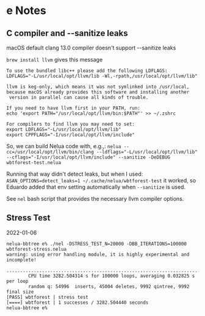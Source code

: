 # e Notes

## C compiler and --sanitize leaks

macOS default clang 13.0 compiler doesn't support --sanitize leaks

`brew install llvm` gives this message

```
To use the bundled libc++ please add the following LDFLAGS:
LDFLAGS="-L/usr/local/opt/llvm/lib -Wl,-rpath,/usr/local/opt/llvm/lib"

llvm is keg-only, which means it was not symlinked into /usr/local,
because macOS already provides this software and installing another
 version in parallel can cause all kinds of trouble.

If you need to have llvm first in your PATH, run:
echo 'export PATH="/usr/local/opt/llvm/bin:$PATH"' >> ~/.zshrc

For compilers to find llvm you may need to set:
export LDFLAGS="-L/usr/local/opt/llvm/lib"
export CPPFLAGS="-I/usr/local/opt/llvm/include"
```

So, we can build Nelua code with, e.g.,:
`nelua --cc=/usr/local/opt/llvm/bin/clang --ldflags="-L/usr/local/opt/llvm/lib" --cflags="-I/usr/local/opt/llvm/include" --sanitize -DeDEBUG wbtforest-test.nelua`

Running that way didn't detect leaks, but when I used:
`ASAN_OPTIONS=detect_leaks=1 ~/.cache/nelua/wbtforest-test`
it worked, so Eduardo added that env setting automatically when `--sanitize` is used.

See `nel` bash script that provides the necessary llvm compiler options.

## Stress Test

2022-01-06

```
nelua-bbtree e% ./nel -DSTRESS_TEST_N=20000 -DBB_ITERATIONS=100000  wbtforest-stress.nelua
warning: using error handling module, it is highly experimental and incomplete!
        .................................................................................................
        CPU time 3282.504314 s for 100000 loops, averaging 0.032825 s per loop
        random q: 54996  inserts, 45004 deletes, 9992 qintree, 9992 final size
[PASS] wbtforest | stress test
[====] wbtforest | 1 successes / 3282.504440 seconds
nelua-bbtree e%
```
